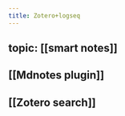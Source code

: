 ```yaml
---
title: Zotero+logseq
---
```


## topic: [[smart notes]] 

## [[Mdnotes plugin]]
## [[Zotero search]]
